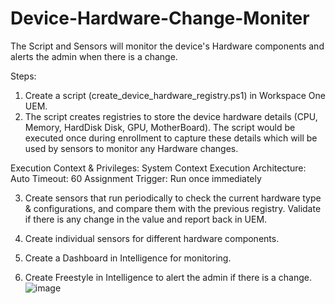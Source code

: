 # Device-Hardware-Change-Moniter
The Script and Sensors will monitor the device's Hardware components and alerts the admin when there is a change.

Steps:

1. Create a script (create_device_hardware_registry.ps1) in Workspace One UEM.
2. The script creates registries to store the device hardware details (CPU, Memory, HardDisk Disk, GPU, MotherBoard). The script would be executed once during enrollment to capture these details which will be used by sensors to monitor any Hardware changes.

Execution Context & Privileges: System Context
Execution Architecture: Auto
Timeout: 60
Assignment Trigger: Run once immediately

3. Create sensors that run periodically to check the current hardware type & configurations, and compare them with the previous registry. Validate if there is any change in the value and report back in UEM.

4. Create individual sensors for different hardware components.

5. Create a Dashboard in Intelligence for monitoring.

6. Create Freestyle in Intelligence to alert the admin if there is a change.
![image](https://github.com/gvinodh1/Device-Hardware-Change-Moniter/assets/33771537/dcb4a6b1-3814-4ee6-8c60-c66bb7eb8bfc)

